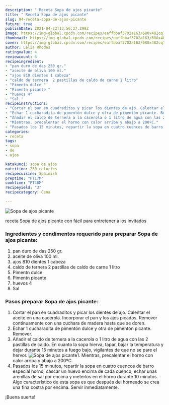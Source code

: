 ```yaml
---
description: " Receta Sopa de ajos picante"
title: " Receta Sopa de ajos picante"
slug: 94-receta-sopa-de-ajos-picante
future: true
publishDate: 2021-04-22T13:56:27.299Z
image: https://img-global.cpcdn.com/recipes/eaffbbaf3702a163/680x482cq70/sopa-de-ajos-picante-foto-principal.jpg
thumbnail: https://img-global.cpcdn.com/recipes/eaffbbaf3702a163/680x482cq70/sopa-de-ajos-picante-foto-principal.jpg
cover: https://img-global.cpcdn.com/recipes/eaffbbaf3702a163/680x482cq70/sopa-de-ajos-picante-foto-principal.jpg
author: Lelia Rhodes
ratingvalue: 4
reviewcount: 6
recipeingredient:
- "pan duro de das 250 gr."
- "aceite de oliva 100 ml."
- "ajos 810 dientes 1 cabeza"
- "caldo de ternera  2 pastillas de caldo de carne 1 litro"
- "Pimentn dulce "
- "Pimentn picante "
- "huevos 4"
- "Sal "
recipeinstructions:
- "Cortar el pan en cuadraditos y picar los dientes de ajo. Calentar el aceite en una cacerola. Incorporar el pan y los ajos picados. Remover continuamente con una cuchara de madera hasta que se doren."
- "Echar 1 cucharadita de pimentón dulce y otra de pimentón picante. Remover."
- "Añadir el caldo de ternera a la cacerola o 1 litro de agua con las 2 pastillas de caldo. En cuanto la sopa hierva, tapar, bajar la temperatura y dejar durante 15 minutos a fuego bajo, vigilantes de que no se pare el hervor."
- "Mientras, precalentar el horno con calor arriba y abajo a 200ºC."
- "Pasados los 15 minutos, repartir la sopa en cuatro cuencos de barro especial horno, cascar un huevo encima de cada cuenco, echar unas arenillas de sal por encima y meterlos en el horno durante 10 minutos. Algo característico de esta sopa es que después del horneado se crea una fina costra por encima. Servir inmediatamente."
categories:
- receta
tags:
- sopa
- de
- ajos

katakunci: sopa de ajos 
nutrition: 250 calories
recipecuisine: Spainish
preptime: "PT17M"
cooktime: "PT40M"
recipeyield: "3"
recipecategory: Cena

---
```



![Sopa de ajos picante](https://img-global.cpcdn.com/recipes/eaffbbaf3702a163/680x482cq70/sopa-de-ajos-picante-foto-principal.jpg)

receta Sopa de ajos picante con fácil para entretener a los invitados

<!--inarticleads1-->

### Ingredientes y condimentos requerido para preparar Sopa de ajos picante:

1. pan duro de das 250 gr.
1. aceite de oliva 100 ml.
1. ajos 810 dientes 1 cabeza
1. caldo de ternera  2 pastillas de caldo de carne 1 litro
1. Pimentn dulce 
1. Pimentn picante 
1. huevos 4
1. Sal 



<!--inarticleads2-->

### Pasos preparar Sopa de ajos picante:

1. Cortar el pan en cuadraditos y picar los dientes de ajo. Calentar el aceite en una cacerola. Incorporar el pan y los ajos picados. Remover continuamente con una cuchara de madera hasta que se doren.
1. Echar 1 cucharadita de pimentón dulce y otra de pimentón picante. Remover.
1. Añadir el caldo de ternera a la cacerola o 1 litro de agua con las 2 pastillas de caldo. En cuanto la sopa hierva, tapar, bajar la temperatura y dejar durante 15 minutos a fuego bajo, vigilantes de que no se pare el hervor.
<img src="//assets-global.cpcdn.com/assets/icons/button_play-2c75c40dde080a61004c1f40b05d8f140eaff45d7e9e6481dc71c63d2e7c4909.png" alt="Sopa de ajos picante">1. Mientras, precalentar el horno con calor arriba y abajo a 200ºC.
1. Pasados los 15 minutos, repartir la sopa en cuatro cuencos de barro especial horno, cascar un huevo encima de cada cuenco, echar unas arenillas de sal por encima y meterlos en el horno durante 10 minutos. Algo característico de esta sopa es que después del horneado se crea una fina costra por encima. Servir inmediatamente.



¡Buena suerte!

